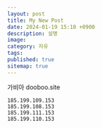 ```yaml
---
layout: post
title: My New Post
date: 2024-01-19 15:10 +0900
description: 설명
image:
category: 자유
tags:
published: true
sitemap: true
---
```


가비아
dooboo.site

```
185.199.109.153
185.199.108.153
185.199.111.153
185.199.110.153
```
